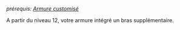 *prérequis: [Armure customisé](Armure%20customisé.md)*

A partir du niveau 12, votre armure intégré un bras supplémentaire.